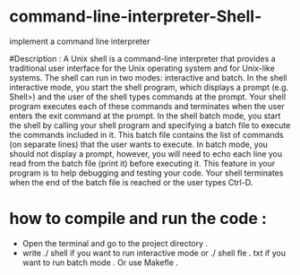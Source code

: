 # command-line-interpreter-Shell-
implement a command line interpreter


#Description : 
A Unix shell is a command-line interpreter that provides a traditional user interface for the Unix
operating system and for Unix-like systems. The shell can run in two modes: interactive and batch.
In the shell interactive mode, you start the shell program, which displays a prompt (e.g. Shell>)
and the user of the shell types commands at the prompt. Your shell program executes each of these
commands and terminates when the user enters the exit command at the prompt. In the shell batch
mode, you start the shell by calling your shell program and specifying a batch file to execute the
commands included in it. This batch file contains the list of commands (on separate lines) that the
user wants to execute. In batch mode, you should not display a prompt, however, you will need to
echo each line you read from the batch file (print it) before executing it. This feature in your program
is to help debugging and testing your code. Your shell terminates when the end of the batch file is
reached or the user types Ctrl-D.


# how to compile and run the code :

- Open the terminal and go to the project directory .
- write ./ shell if you want to run interactive mode
or ./ shell fle . txt if you want to run batch mode .
Or use Makefle .
